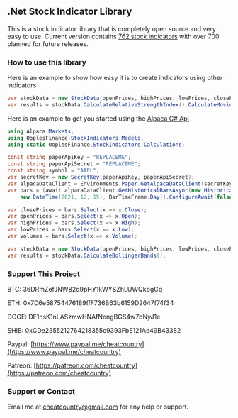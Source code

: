 ## .Net Stock Indicator Library

This is a stock indicator library that is completely open source and very easy to use. Current version contains [762 stock indicators](https://ooples.github.io/OoplesFinance.StockIndicators/indicators) with over 700 planned for future releases.
### How to use this library

Here is an example to show how easy it is to create indicators using other indicators

```cs
var stockData = new StockData(openPrices, highPrices, lowPrices, closePrices, volumes);
var results = stockData.CalculateRelativeStrengthIndex().CalculateMovingAverageConvergenceDivergence();
```

Here is an example to get you started using the [Alpaca C# Api](https://github.com/alpacahq/alpaca-trade-api-csharp)

```cs
using Alpaca.Markets;
using OoplesFinance.StockIndicators.Models;
using static OoplesFinance.StockIndicators.Calculations;

const string paperApiKey = "REPLACEME";
const string paperApiSecret = "REPLACEME";
const string symbol = "AAPL";
var secretKey = new SecretKey(paperApiKey, paperApiSecret);
var alpacaDataClient = Environments.Paper.GetAlpacaDataClient(secretKey);
var bars = (await alpacaDataClient.GetHistoricalBarsAsync(new HistoricalBarsRequest(symbol, new DateTime(2021, 1, 1), 
    new DateTime(2021, 12, 15), BarTimeFrame.Day)).ConfigureAwait(false)).Items.SelectMany(x => x.Value);

var closePrices = bars.Select(x => x.Close);
var openPrices = bars.Select(x => x.Open);
var highPrices = bars.Select(x => x.High);
var lowPrices = bars.Select(x => x.Low);
var volumes = bars.Select(x => x.Volume);

var stockData = new StockData(openPrices, highPrices, lowPrices, closePrices, volumes);
var results = stockData.CalculateBollingerBands();
```

### Support This Project

BTC: 36DRmZefJNW82q9pHY1kWYSZhLUWQkpgGq

ETH: 0x7D6e58754476189ffF736B63b6159D2647f74f34

DOGE: DF1nsK1nLASzmwHNAfNengBGS4w7bNyJ1e

SHIB: 0xCDe2355212764218355c9393FbE121Ae49B43382

Paypal: [https://www.paypal.me/cheatcountry](https://www.paypal.me/cheatcountry)

Patreon: [https://patreon.com/cheatcountry](https://patreon.com/cheatcountry)


### Support or Contact

Email me at cheatcountry@gmail.com for any help or support.

